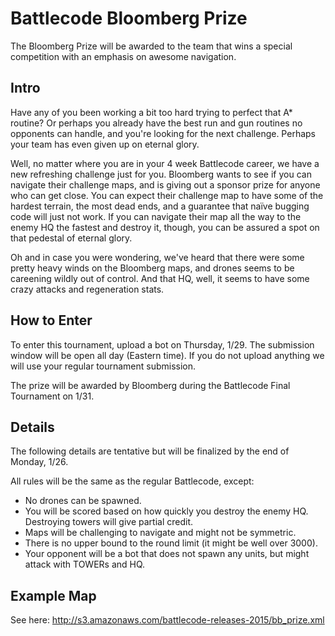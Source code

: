Battlecode Bloomberg Prize
==============================

The Bloomberg Prize will be awarded to the team that wins a special competition with an emphasis on awesome navigation.

Intro
---------------
Have any of you been working a bit too hard trying to perfect that A* routine? Or perhaps you already have the best run and gun routines no opponents can handle, and you're looking for the next challenge. Perhaps your team has even given up on eternal glory.

Well, no matter where you are in your 4 week Battlecode career, we have a new refreshing challenge just for you. Bloomberg wants to see if you can navigate their challenge maps, and is giving out a sponsor prize for anyone who can get close. You can expect their challenge map to have some of the hardest terrain, the most dead ends, and a guarantee that naïve bugging code will just not work. If you can navigate their map all the way to the enemy HQ the fastest and destroy it, though, you can be assured a spot on that pedestal of eternal glory.

Oh and in case you were wondering, we've heard that there were some pretty heavy winds on the Bloomberg maps, and drones seems to be careening wildly out of control. And that HQ, well, it seems to have some crazy attacks and regeneration stats.

How to Enter
---------------

To enter this tournament, upload a bot on Thursday, 1/29. The submission window will be open all day (Eastern time). If you do not upload anything we will use your regular tournament submission.

The prize will be awarded by Bloomberg during the Battlecode Final Tournament on 1/31.

Details
---------------
The following details are tentative but will be finalized by the end of Monday, 1/26.

All rules will be the same as the regular Battlecode, except:
- No drones can be spawned.
- You will be scored based on how quickly you destroy the enemy HQ. Destroying towers will give partial credit.
- Maps will be challenging to navigate and might not be symmetric.
- There is no upper bound to the round limit (it might be well over 3000).
- Your opponent will be a bot that does not spawn any units, but might attack with TOWERs and HQ.

Example Map
---------------
See here: http://s3.amazonaws.com/battlecode-releases-2015/bb_prize.xml
